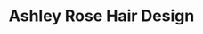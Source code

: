 ---
title: "Ashley Rose Hair Design"
url: /cape-coral/ashley-rose-hair-design/
shop: hairdresser
---